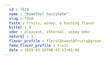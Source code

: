 ```yaml
---
  id : 7820
  name : "Dimethyl Succinate"
  slug : 7820
  taste : fruity, winey, & burning flavor
  bitter : 0
  odor : pleasant, ethereal, winey odor
  natural : 1
  flavor_profile : floral@sweet@fruity@green
  fema_flavor_profile : Fruit
  date : 2019-03-26T08:47:11+01:00
---
```



